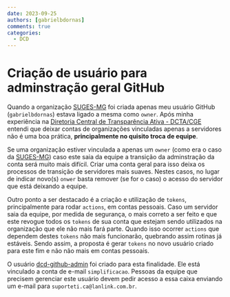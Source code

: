```yaml
---
date: 2023-09-25
authors: [gabrielbdornas]
comments: true
categories:
  - DCD
---
```


# Criação de usuário para adminstração geral GitHub

Quando a organização [SUGES-MG](https://github.com/suges-mg/) foi criada apenas meu usuário GitHub (`gabrielbdornas`) estava ligado a mesma como `owner`.
Após minha experiência na [Diretoria Central de Transparência Ativa - DCTA/CGE](https://cge.mg.gov.br/a-cge/quem-e-quem/subcontroladoria-de-transparencia-e-integridade#:~:text=DIRETORIA%20DE%20TRANSPAR%C3%8ANCIA%20ATIVA) entendi que deixar contas de organizações vinculadas apenas a servidores não é uma boa prática, **principalmente no quisito troca de equipe**.

<!-- more -->

Se uma organização estiver vinculada a apenas um `owner` (como era o caso da [SUGES-MG](https://github.com/suges-mg/)) caso este saia da equipe a transição da adminstração da conta será muito mais difícil.
Criar uma conta geral para isso deixa os processos de transição de servidores mais suaves.
Nestes casos, no lugar de indicar novo(s) `onwer` basta remover (se for o caso) o acesso do servidor que está deixando a equipe.

Outro ponto a ser destacado é a criação e utilização de `tokens`, principalmente para rodar `actions`, em contas pessoais.
Caso um servidor saia da equipe, por medida de segurança, o mais correto a ser feito e que este revogue todos os `tokens` de sua conta que estejam sendo utilizados na organização que ele não mais fará parte.
Quando isso ocorrer `actions` que dependem destes `tokens` não mais funcionarão, quebrando assim rotinas já estáveis.
Sendo assim, a proposta é gerar `tokens` no novo usuário criado para este fim e não não mais em contas pessoais.

O usuário [dcd-github-admin](https://github.com/dcd-github-admin) foi criado para esta finalidade.
Ele está vinculado a conta de e-mail `simplificacao`.
Pessoas da equipe que precisem gerenciar este usuário devem pedir acesso a essa caixa enviando um e-mail para `suporteti.ca@lanlink.com.br`.
